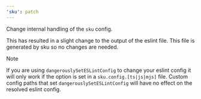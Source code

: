 ```yaml
---
'sku': patch
---
```


Change internal handling of the `sku` config.

This has resulted in a slight change to the output of the eslint file.
This file is generated by sku so no changes are needed.

> [!NOTE]
> If you are using `dangerouslySetESLintConfig` to change your eslint config it will only work if the option is set in a `sku.config.[ts|js|mjs]` file.
> Custom config paths that set `dangerouslySetESLintConfig` will have no effect on the resolved eslint config.
